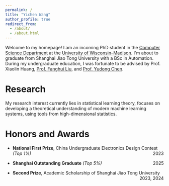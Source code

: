 ```yaml
---
permalink: /
title: "Yichen Wang"
author_profile: true
redirect_from: 
  - /about/
  - /about.html
---
```


Welcome to my homepage! I am an incoming PhD student in the [Computer Science Department](https://www.cs.wisc.edu/) at the [University of Wisconsin–Madison](https://www.wisc.edu/). I'm about to graduate from Shanghai Jiao Tong University with a BSc in Automation. During my undergraduate education, I was fortunate to be advised by Prof. Xiaolin Huang, [Prof. Fanghui Liu](https://www.lfhsgre.org/index.html), and [Prof. Yudong Chen](https://pages.cs.wisc.edu/~yudongchen/).

Research
======
My research interest currently lies in statistical learning theory, focuses on developing a theoretical understanding of modern machine learning systems, using tools from high-dimensional statistics.

Honors and Awards
======
- **National First Prize**, China Undergraduate Electronics Design Contest *(Top 1%)* <span style="float: right;">2023</span>

- **Shanghai Outstanding Graduate** *(Top 5%)* <span style="float: right;">2025</span>

- **Second Prize**, Academic Scholarship of Shanghai Jiao Tong University <span style="float: right;">2023, 2024</span>
